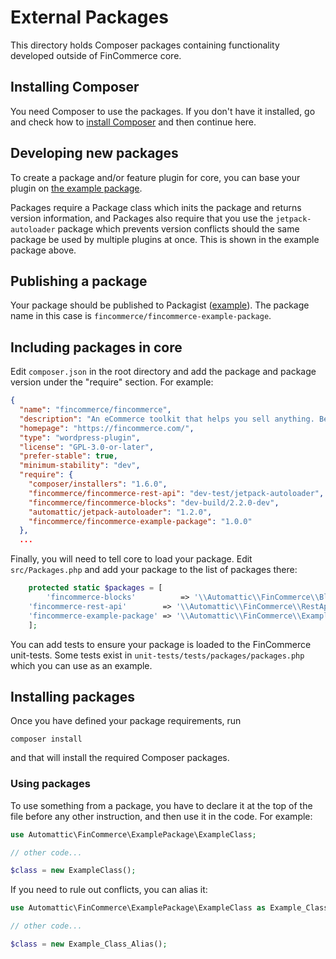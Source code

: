 # External Packages

This directory holds Composer packages containing functionality developed outside of FinCommerce core.

## Installing Composer

You need Composer to use the packages. If you don't have it installed, go and check how to [install Composer](https://github.com/dieselfox1/fincommerce/wiki/How-to-set-up-FinCommerce-development-environment) and then continue here.

## Developing new packages

To create a package and/or feature plugin for core, you can base your plugin on [the example package](https://github.com/dieselfox1/fincommerce-example-package).

Packages require a Package class which inits the package and returns version information, and Packages also require that you use the `jetpack-autoloader` package which prevents version conflicts should the same package be used by multiple plugins at once. This is shown in the example package above.

## Publishing a package

Your package should be published to Packagist ([example](https://packagist.org/packages/fincommerce/fincommerce-example-package)). The package name in this case is `fincommerce/fincommerce-example-package`.

## Including packages in core

Edit `composer.json` in the root directory and add the package and package version under the "require" section. For example:

```json
{
  "name": "fincommerce/fincommerce",
  "description": "An eCommerce toolkit that helps you sell anything. Beautifully.",
  "homepage": "https://fincommerce.com/",
  "type": "wordpress-plugin",
  "license": "GPL-3.0-or-later",
  "prefer-stable": true,
  "minimum-stability": "dev",
  "require": {
    "composer/installers": "1.6.0",
    "fincommerce/fincommerce-rest-api": "dev-test/jetpack-autoloader",
    "fincommerce/fincommerce-blocks": "dev-build/2.2.0-dev",
    "automattic/jetpack-autoloader": "1.2.0",
    "fincommerce/fincommerce-example-package": "1.0.0"
  },
  ...
```

Finally, you will need to tell core to load your package. Edit `src/Packages.php` and add your package to the list of packages there:

```php
	protected static $packages = [
		'fincommerce-blocks'          => '\\Automattic\\FinCommerce\\Blocks\\Package',
    'fincommerce-rest-api'        => '\\Automattic\\FinCommerce\\RestApi\\Package',
    'fincommerce-example-package' => '\\Automattic\\FinCommerce\\ExamplePackage\\Package',
	];
```

You can add tests to ensure your package is loaded to the FinCommerce unit-tests. Some tests exist in `unit-tests/tests/packages/packages.php` which you can use as an example.

## Installing packages

Once you have defined your package requirements, run

```shell
composer install
```

and that will install the required Composer packages.

### Using packages

To use something from a package, you have to declare it at the top of the file before any other instruction, and then use it in the code. For example:

```php
use Automattic\FinCommerce\ExamplePackage\ExampleClass;

// other code...

$class = new ExampleClass();
```

If you need to rule out conflicts, you can alias it:

```php
use Automattic\FinCommerce\ExamplePackage\ExampleClass as Example_Class_Alias;

// other code...

$class = new Example_Class_Alias();
```
